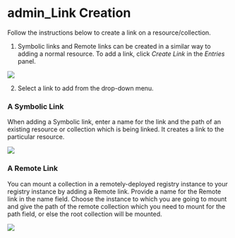 # admin\_Link Creation

Follow the instructions below to create a link on a resource/collection.

1. Symbolic links and Remote links can be created in a similar way to adding a normal resource. To add a link, click *Create Link* in the *Entries* panel.

![]({{base_path}}/assets/attachments/126562639/126562641.png)

2. Select a link to add from the drop-down menu.

### A Symbolic Link

When adding a Symbolic link, enter a name for the link and the path of an existing resource or collection which is being linked. It creates a link to the particular resource.

![]({{base_path}}/assets/attachments/126562639/126562640.png)

### A Remote Link

You can mount a collection in a remotely-deployed registry instance to your registry instance by adding a Remote link. Provide a name for the Remote link in the name field. Choose the instance to which you are going to mount and give the path of the remote collection which you need to mount for the path field, or else the root collection will be mounted.

![]({{base_path}}/assets/attachments/126562639/126562642.png)
